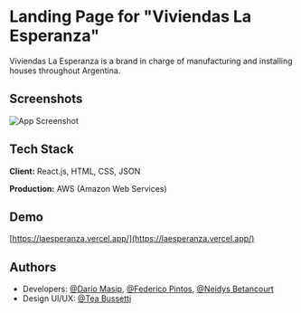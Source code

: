 # Landing Page for "Viviendas La Esperanza"

Viviendas La Esperanza is a brand in charge of manufacturing and installing houses throughout Argentina.

## Screenshots

![App Screenshot](https://i.ibb.co/MCDRM42/screenshots.jpg)

## Tech Stack

**Client:** React.js, HTML, CSS, JSON

**Production:** AWS (Amazon Web Services)

## Demo

[https://laesperanza.vercel.app/](https://laesperanza.vercel.app/)

## Authors

- Developers: [@Darío Masip](https://www.github.com/dariomasip), [@Federico Pintos](https://github.com/fedeuhr), [@Neidys Betancourt](https://github.com/betancourtneidys)
- Design UI/UX: [@Tea Bussetti](https://www.behance.net/teabussetti)

